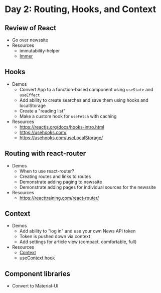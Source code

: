 # Day 2: Routing, Hooks, and Context

## Review of React

* Go over newssite
* Resources
  * immutability-helper
  * [Immer](https://immerjs.github.io/immer/docs/introduction)

## Hooks

* Demos
  * Convert App to a function-based component using `useState` and `useEffect`
  * Add ability to create searches and save them using hooks and localStorage
  * Create a "reading list"
  * Make a custom hook for `useFetch` with caching
* Resources
  * https://reactjs.org/docs/hooks-intro.html
  * https://usehooks.com/
  * https://usehooks.com/useLocalStorage/


## Routing with react-router

* Demos
  * When to use react-router?
  * Creating routes and links to routes
  * Demonstrate adding paging to newssite
  * Demonstrate adding pages for individual sources for the newssite
* Resources
  * https://reacttraining.com/react-router/


## Context

* Demos
  * Add ability to "log in" and use your own News API token
  * Token is pushed down via context
  * Add settings for article view (compact, comfortable, full)
* Resources
  * [Context](https://reactjs.org/docs/context.html)
  * [useContext hook](https://reactjs.org/docs/hooks-reference.html#usecontext)


## Component libraries

* Convert to Material-UI
